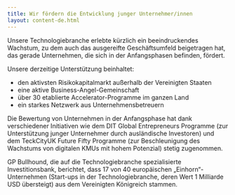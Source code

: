 ```yaml
---
title: Wir fördern die Entwicklung junger Unternehmer/innen
layout: content-de.html
---
```


Unsere Technologiebranche erlebte kürzlich ein beeindruckendes Wachstum, zu dem auch das ausgereifte Geschäftsumfeld beigetragen hat, das gerade Unternehmen, die sich in der Anfangsphasen befinden, fördert.

Unsere derzeitige Unterstützung beinhaltet:

-	den aktivsten Risikokapitalmarkt außerhalb der Vereinigten Staaten
-	eine aktive Business-Angel-Gemeinschaft
-	über 30 etablierte Accelerator-Programme im ganzen Land
-	ein starkes Netzwerk aus Unternehmensbetreuern

Die Bewertung von Unternehmen in der Anfangsphase hat dank verschiedener Initiativen wie dem DIT Global Entrepreneurs Programme (zur Unterstützung junger Unternehmer durch ausländische Investoren) und dem TeckCityUK Future Fifty Programme (zur Beschleunigung des Wachstums von digitalen KMUs mit hohem Potenzial) stetig zugenommen.

GP Bullhound, die auf die Technologiebranche spezialisierte Investitionsbank, berichtet, dass 17 von 40 europäischen „Einhorn“-Unternehmen (Start-ups in der Technologiebranche, deren Wert 1 Milliarde USD übersteigt) aus dem Vereinigten Königreich stammen.
